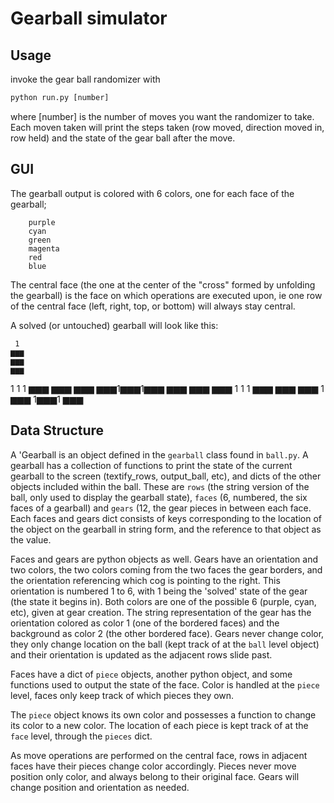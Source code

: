 # Gearball simulator 

## Usage

invoke the gear ball randomizer with 

```python
python run.py [number]
```
where [number] is the number of moves you want the randomizer to take. Each moven taken will print the steps taken (row moved, direction moved in, row held) and the state of the gear ball after the move.

## GUI

The gearball output is colored with 6 colors, one for each face of the gearball;
```
    purple
    cyan
    green
    magenta
    red
    blue
```

The central face (the one at the center of the "cross" formed by unfolding the gearball) is the face on which operations are executed upon, ie one row of the central face (left, right, top, or bottom) will always stay central. 

A solved (or untouched) gearball will look like this:

     1
    ▆▆▆
    ▆▆▆
    ▆▆▆
 1   1   1
▆▆▆ ▆▆▆ ▆▆▆
▆▆▆1▆▆▆1▆▆▆
▆▆▆ ▆▆▆ ▆▆▆
 1   1   1
    ▆▆▆
    ▆▆▆
    ▆▆▆
     1
    ▆▆▆
   1▆▆▆1
    ▆▆▆


## Data Structure

A 'Gearball is an object defined in the `gearball` class found in `ball.py`. A gearball has a collection of functions to print the state of the current gearball to the screen (textify_rows, output_ball, etc), and dicts of the other objects included within the ball. These are `rows` (the string version of the ball, only used to display the gearball state), `faces` (6, numbered, the six faces of a gearball) and `gears` (12, the gear pieces in between each face. Each faces and gears dict consists of keys corresponding to the location of the object on the gearball in string form, and the reference to that object as the value.

Faces and gears are python objects as well. Gears have an orientation and two colors, the two colors coming from the two faces the gear borders, and the orientation referencing which cog is pointing to the right. This orientation is numbered 1 to 6, with 1 being the 'solved' state of the gear (the state it begins in). Both colors are one of the possible 6 (purple, cyan, etc), given at gear creation. The string representation of the gear has the orientation colored as color 1 (one of the bordered faces) and the background as color 2 (the other bordered face). Gears never change color, they only change location on the ball (kept track of at the `ball` level object) and their orientation is updated as the adjacent rows slide past.

Faces have a dict of `piece` objects, another python object, and some functions used to output the state of the face. Color is handled at the `piece` level, faces only keep track of which pieces they own.

The `piece` object knows its own color and possesses a function to change its color to a new color. The location of each piece is kept track of at the `face` level, through the `pieces` dict. 

As move operations are performed on the central face, rows in adjacent faces have their pieces change color accordingly. Pieces never move position only color, and always belong to their original face. Gears will change position and orientation as needed.



